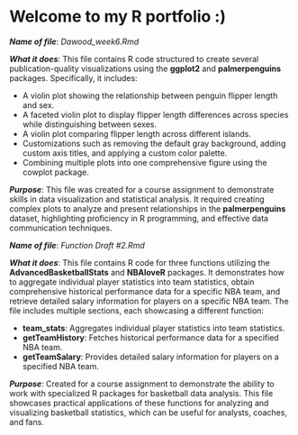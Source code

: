 # Welcome to my R portfolio :)

_**Name of file**_: _Dawood_week6.Rmd_

_**What it does**_: This file contains R code structured to create several publication-quality visualizations using the **ggplot2** and **palmerpenguins** packages. Specifically, it includes:

- A violin plot showing the relationship between penguin flipper length and sex.
- A faceted violin plot to display flipper length differences across species while distinguishing between sexes.
- A violin plot comparing flipper length across different islands.
- Customizations such as removing the default gray background, adding custom axis titles, and applying a custom color palette.
- Combining multiple plots into one comprehensive figure using the cowplot package.

_**Purpose**_: This file was created for a course assignment to demonstrate skills in data visualization and statistical analysis. It required creating complex plots to analyze and present relationships in the **palmerpenguins** dataset, highlighting proficiency in R programming, and effective data communication techniques.

_**Name of file**_: _Function Draft #2.Rmd_

_**What it does**_: This file contains R code for three functions utilizing the **AdvancedBasketballStats** and **NBAloveR** packages. It demonstrates how to aggregate individual player statistics into team statistics, obtain comprehensive historical performance data for a specific NBA team, and retrieve detailed salary information for players on a specific NBA team. The file includes multiple sections, each showcasing a different function:

- **team_stats**: Aggregates individual player statistics into team statistics.
- **getTeamHistory**: Fetches historical performance data for a specified NBA team.
- **getTeamSalary**: Provides detailed salary information for players on a specified NBA team.

_**Purpose**_: Created for a course assignment to demonstrate the ability to work with specialized R packages for basketball data analysis. This file showcases practical applications of these functions for analyzing and visualizing basketball statistics, which can be useful for analysts, coaches, and fans.
